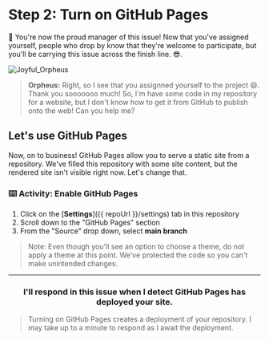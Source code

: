 # Step 2: Turn on GitHub Pages

:tada: You're now the proud manager of this issue! Now that you've assigned yourself, people who drop by know that they're welcome to participate, but you'll be carrying this issue across the finish line. :sunglasses:.

![Joyful_Orpheus](https://user-images.githubusercontent.com/18013689/113243628-993f7f80-9270-11eb-8e74-8959fa2172e5.png)

> **Orpheus:** Right, so I see that you assignned yourself to the project :smile:. Thank you sooooooo much! So, I'm have some code in my repository for a website, but I don't know how to get it from GitHub to publish onto the web! Can you help me?

## Let's use GitHub Pages

Now, on to business! GitHub Pages allow you to serve a static site from a repository. We've filled this repository with some site content, but the rendered site isn't visible right now. Let's change that.

### :keyboard: Activity: Enable GitHub Pages

1. Click on the [**Settings**]({{ repoUrl }}/settings) tab in this repository
1. Scroll down to the "GitHub Pages" section
1. From the "Source" drop down, select **main branch**

> Note: Even though you'll see an option to choose a theme, do not apply a theme at this point. We've protected the code so you can't make unintended changes.

---
<h3 align="center">I'll respond in this issue when I detect GitHub Pages has deployed your site.</h3>

> Turning on GitHub Pages creates a deployment of your repository. I may take up to a minute to respond as I await the deployment.
